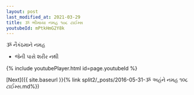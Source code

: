 ```yaml
---
layout: post
last_modified_at: 2021-03-29
title: ૐ ભીમાયા નમહ ૧૦૮ ટાઈમ્સ
youtubeId: mPtkHmG2Y8k
---
```

 
 
 ૐ નૈકંઠમાને નમહ  
 
 -  જેની પાસે શરીર નથી 
 
  
 
  
 
 
 
 
 
 


{% include youtubePlayer.html id=page.youtubeId %}
 
[Next]({{ site.baseurl }}{% link  split2/_posts/2016-05-31-ૐ અહંને નમહ ૧૦૮ ટાઈમ્સ.md%})
 
